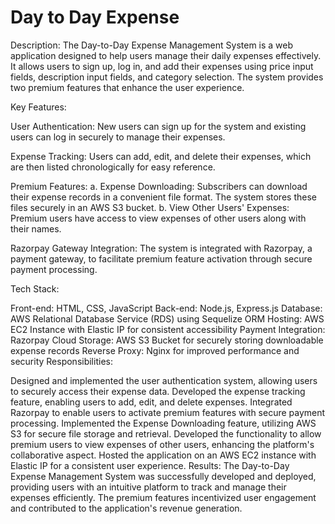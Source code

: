 # Day to Day Expense

Description:
The Day-to-Day Expense Management System is a web application designed to help users manage their daily expenses effectively. It allows users to sign up, log in, and add their expenses using price input fields, description input fields, and category selection. The system provides two premium features that enhance the user experience.

Key Features:

User Authentication: New users can sign up for the system and existing users can log in securely to manage their expenses.

Expense Tracking: Users can add, edit, and delete their expenses, which are then listed chronologically for easy reference.

Premium Features:
a. Expense Downloading: Subscribers can download their expense records in a convenient file format. The system stores these files securely in an AWS S3 bucket.
b. View Other Users' Expenses: Premium users have access to view expenses of other users along with their names.

Razorpay Gateway Integration: The system is integrated with Razorpay, a payment gateway, to facilitate premium feature activation through secure payment processing.

Tech Stack:

Front-end: HTML, CSS, JavaScript
Back-end: Node.js, Express.js
Database: AWS Relational Database Service (RDS) using Sequelize ORM
Hosting: AWS EC2 Instance with Elastic IP for consistent accessibility
Payment Integration: Razorpay
Cloud Storage: AWS S3 Bucket for securely storing downloadable expense records
Reverse Proxy: Nginx for improved performance and security
Responsibilities:

Designed and implemented the user authentication system, allowing users to securely access their expense data.
Developed the expense tracking feature, enabling users to add, edit, and delete expenses.
Integrated Razorpay to enable users to activate premium features with secure payment processing.
Implemented the Expense Downloading feature, utilizing AWS S3 for secure file storage and retrieval.
Developed the functionality to allow premium users to view expenses of other users, enhancing the platform's collaborative aspect.
Hosted the application on an AWS EC2 instance with Elastic IP for a consistent user experience.
Results:
The Day-to-Day Expense Management System was successfully developed and deployed, providing users with an intuitive platform to track and manage their expenses efficiently. The premium features incentivized user engagement and contributed to the application's revenue generation.
